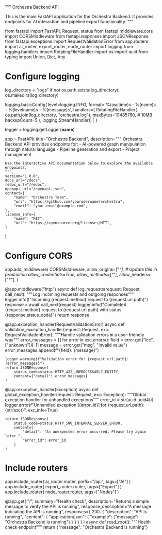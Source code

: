 """
Orchestra Backend API

This is the main FastAPI application for the Orchestra Backend.
It provides endpoints for AI interaction and pipeline export functionality.
"""

from fastapi import FastAPI, Request, status
from fastapi.middleware.cors import CORSMiddleware
from fastapi.responses import JSONResponse
from fastapi.exceptions import RequestValidationError
from app.routers import ai_router, export_router, node_router
import logging
from logging.handlers import RotatingFileHandler
import os
import uuid
from typing import Union, Dict, Any

# Configure logging
log_directory = "logs"
if not os.path.exists(log_directory):
    os.makedirs(log_directory)

logging.basicConfig(
    level=logging.INFO,
    format='%(asctime)s - %(name)s - %(levelname)s - %(message)s',
    handlers=[
        RotatingFileHandler(
            os.path.join(log_directory, "orchestra.log"),
            maxBytes=10485760,  # 10MB
            backupCount=5
        ),
        logging.StreamHandler()
    ]
)

logger = logging.getLogger(__name__)

app = FastAPI(
    title="Orchestra Backend",
    description="""
    Orchestra Backend API provides endpoints for:
    - AI-powered graph manipulation through natural language
    - Pipeline generation and export
    - Project management
    
    Use the interactive API documentation below to explore the available endpoints.
    """,
    version="1.0.0",
    docs_url="/docs",
    redoc_url="/redoc",
    openapi_url="/openapi.json",
    contact={
        "name": "Orchestra Team",
        "url": "https://github.com/yourusername/orchestra",
        "email": "your.email@example.com",
    },
    license_info={
        "name": "MIT",
        "url": "https://opensource.org/licenses/MIT",
    }
)

# Configure CORS
app.add_middleware(
    CORSMiddleware,
    allow_origins=["*"],  # Update this in production
    allow_credentials=True,
    allow_methods=["*"],
    allow_headers=["*"],
)

@app.middleware("http")
async def log_requests(request: Request, call_next):
    """Log incoming requests and outgoing responses"""
    logger.info(f"Incoming {request.method} request to {request.url.path}")
    response = await call_next(request)
    logger.info(f"Completed {request.method} request to {request.url.path} with status {response.status_code}")
    return response

@app.exception_handler(RequestValidationError)
async def validation_exception_handler(request: Request, exc: RequestValidationError):
    """Handle validation errors in a user-friendly way"""
    error_messages = []
    for error in exc.errors():
        field = error.get("loc", ["unknown"])[-1]
        message = error.get("msg", "Invalid value")
        error_messages.append(f"{field}: {message}")
    
    logger.warning(f"Validation error for {request.url.path}: {error_messages}")
    return JSONResponse(
        status_code=status.HTTP_422_UNPROCESSABLE_ENTITY,
        content={"detail": error_messages}
    )

@app.exception_handler(Exception)
async def global_exception_handler(request: Request, exc: Exception):
    """Global exception handler for unhandled exceptions"""
    error_id = str(uuid.uuid4())
    logger.error(f"Unhandled exception [{error_id}] for {request.url.path}: {str(exc)}", exc_info=True)
    
    return JSONResponse(
        status_code=status.HTTP_500_INTERNAL_SERVER_ERROR,
        content={
            "detail": "An unexpected error occurred. Please try again later.",
            "error_id": error_id
        }
    )

# Include routers
app.include_router(
    ai_router.router,
    prefix="/api",
    tags=["AI"]
)
app.include_router(
    export_router.router,
    tags=["Export"]
)
app.include_router(
    node_router.router,
    tags=["Nodes"]
)

@app.get(
    "/",
    summary="Health check",
    description="Returns a simple message to verify the API is running",
    response_description="A message indicating the API is running",
    responses={
        200: {
            "description": "API is running",
            "content": {
                "application/json": {
                    "example": {"message": "Orchestra Backend is running"}
                }
            }
        }
    }
)
async def read_root():
    """Health check endpoint"""
    return {"message": "Orchestra Backend is running"}
